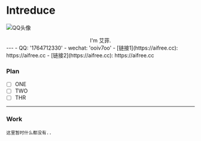 <script>
  document.querySelector("body > header > h1").innerText='W e l c o m e !';
  document.querySelector("#content > footer > span").innerHTML='!wo!ow!';
</script>
<style>
#content > p > img{
   display: block;
   width: 150px;
   margin-left: auto;
   margin-right: auto;
   border: 1px solid white;
   border-radius: 50%;
   height: auto;
  }
</style>

# Intreduce
 ![QQ头像](https://q1.qlogo.cn/g?b=qq&nk=1764712330&s=640)
 <center>I'm 艾菲.</center>
 ---
 - QQ: '1764712330'
 - wechat: 'ooiv7oo'
 - [链接1](https://aifree.cc):  https://aifree.cc
 - [链接2](https://aifree.cc):  https://aifree.cc

### Plan
- [ ] ONE
- [ ] TWO
- [ ] THR

---
### Work


```123
这里暂时什么都没有..
```
